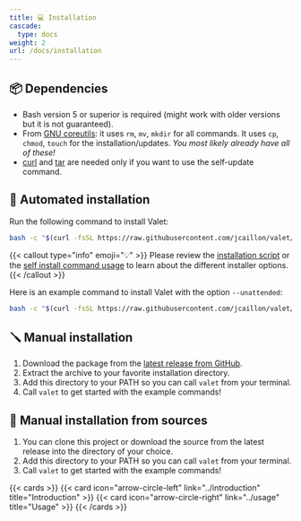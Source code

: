 ```yaml
---
title: 💻 Installation
cascade:
  type: docs
weight: 2
url: /docs/installation
---
```


## 📦 Dependencies

- Bash version 5 or superior is required (might work with older versions but it is not guaranteed).
- From [GNU coreutils][gnu-core-utils]: it uses `rm`, `mv`, `mkdir` for all commands. It uses `cp`, `chmod`, `touch` for the installation/updates. *You most likely already have all of these!*
- [curl][curl] and [tar][tar] are needed only if you want to use the self-update command.

## 🚚 Automated installation

Run the following command to install Valet:

```bash
bash -c "$(curl -fsSL https://raw.githubusercontent.com/jcaillon/valet/latest/valet.d/commands.d/self-install.sh)"
```

{{< callout type="info" emoji="💡" >}}
Please review the [installation script](https://github.com/jcaillon/valet/blob/latest/valet.d/commands.d/self-install.sh) or the [self install command usage](https://github.com/jcaillon/valet/blob/latest/tests.d/1106-self-update/results.approved.md) to learn about the different installer options.
{{< /callout >}}

Here is an example command to install Valet with the option `--unattended`:

```bash
bash -c "$(curl -fsSL https://raw.githubusercontent.com/jcaillon/valet/latest/valet.d/commands.d/self-install.sh)" -s --unattended
```

## 🪛 Manual installation

1. Download the package from the [latest release from GitHub][latest-release].
2. Extract the archive to your favorite installation directory.
3. Add this directory to your PATH so you can call `valet` from your terminal.
4. Call `valet` to get started with the example commands!

## 🔨 Manual installation from sources

1. You can clone this project or download the source from the latest release into the directory of your choice.
2. Add this directory to your PATH so you can call `valet` from your terminal.
3. Call `valet` to get started with the example commands!

{{< cards >}}
  {{< card icon="arrow-circle-left" link="../introduction" title="Introduction" >}}
  {{< card icon="arrow-circle-right" link="../usage" title="Usage" >}}
{{< /cards >}}

[curl]: https://curl.se/
[tar]: https://www.gnu.org/software/tar/
[latest-release]: https://github.com/jcaillon/valet/releases/latest
[gnu-core-utils]: https://www.gnu.org/software/coreutils/
